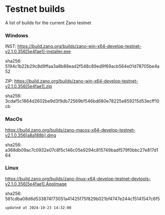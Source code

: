 # Testnet builds

A list of builds for the current Zano testnet

### Windows

INST: https://build.zano.org/builds/zano-win-x64-develop-testnet-v2.1.0.356[5e4fae1]-installer.exe

sha256: 5194c1b22b29c8d9ffaa3a8b88ead2f548c89ed9f69acb564e01d78705be4a52

ZIP: https://build.zano.org/builds/zano-win-x64-develop-testnet-v2.1.0.356[5e4fae1].zip

sha256: 3cdaf5c1864d2602be9d3f9db72569bf546bd680e78225e859215d53ecff10cb

### MacOs

https://build.zano.org/builds/zano-macos-x64-develop-testnet-v2.1.0.356[a8a188b].dmg

sha256: a368db09ac7c0932e07c8f5c146c05e9294c815749badf579f0bbc27e817d164

### Linux

https://build.zano.org/builds/zano-linux-x64-develop-testnet-devtools-v2.1.0.356[5e4fae1].AppImage

sha256: 561cdba08d6d533874f73051a41425f75f829b021bf4747e244c15141547c6f5

```
updated at 2024-10-23 14:32:00
```
